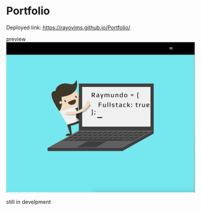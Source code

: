 # Portfolio

Deployed link: https://rayovims.github.io/Portfolio/

preview
![alt text](https://github.com/rayovims/Portfolio/blob/master/assets/images/1.png)

still in develpment
